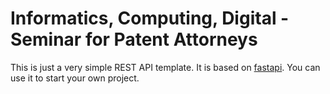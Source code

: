 # Informatics, Computing, Digital - Seminar for Patent Attorneys

This is just a very simple REST API template. It is based on [fastapi](https://fastapi.tiangolo.com/). You can use it to start your own project.



